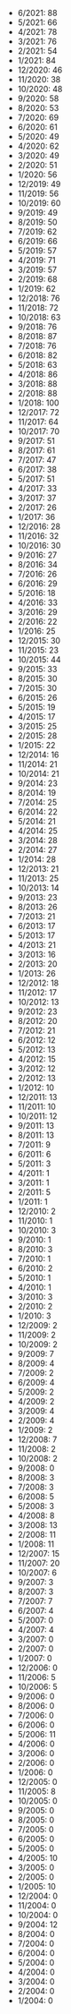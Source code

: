 *  6/2021: 88
*  5/2021: 66
*  4/2021: 78
*  3/2021: 76
*  2/2021: 54
*  1/2021: 84
*  12/2020: 46
*  11/2020: 38
*  10/2020: 48
*  9/2020: 58
*  8/2020: 53
*  7/2020: 69
*  6/2020: 61
*  5/2020: 49
*  4/2020: 62
*  3/2020: 49
*  2/2020: 51
*  1/2020: 56
*  12/2019: 49
*  11/2019: 56
*  10/2019: 60
*  9/2019: 49
*  8/2019: 50
*  7/2019: 62
*  6/2019: 66
*  5/2019: 57
*  4/2019: 71
*  3/2019: 57
*  2/2019: 68
*  1/2019: 62
*  12/2018: 76
*  11/2018: 72
*  10/2018: 63
*  9/2018: 76
*  8/2018: 87
*  7/2018: 76
*  6/2018: 82
*  5/2018: 63
*  4/2018: 86
*  3/2018: 88
*  2/2018: 88
*  1/2018: 100
*  12/2017: 72
*  11/2017: 64
*  10/2017: 70
*  9/2017: 51
*  8/2017: 61
*  7/2017: 47
*  6/2017: 38
*  5/2017: 51
*  4/2017: 33
*  3/2017: 37
*  2/2017: 26
*  1/2017: 36
*  12/2016: 28
*  11/2016: 32
*  10/2016: 30
*  9/2016: 27
*  8/2016: 34
*  7/2016: 26
*  6/2016: 29
*  5/2016: 18
*  4/2016: 33
*  3/2016: 29
*  2/2016: 22
*  1/2016: 25
*  12/2015: 30
*  11/2015: 23
*  10/2015: 44
*  9/2015: 33
*  8/2015: 30
*  7/2015: 30
*  6/2015: 26
*  5/2015: 19
*  4/2015: 17
*  3/2015: 25
*  2/2015: 28
*  1/2015: 22
*  12/2014: 16
*  11/2014: 21
*  10/2014: 21
*  9/2014: 23
*  8/2014: 19
*  7/2014: 25
*  6/2014: 22
*  5/2014: 21
*  4/2014: 25
*  3/2014: 28
*  2/2014: 27
*  1/2014: 28
*  12/2013: 21
*  11/2013: 25
*  10/2013: 14
*  9/2013: 23
*  8/2013: 26
*  7/2013: 21
*  6/2013: 17
*  5/2013: 17
*  4/2013: 21
*  3/2013: 16
*  2/2013: 20
*  1/2013: 26
*  12/2012: 18
*  11/2012: 17
*  10/2012: 13
*  9/2012: 23
*  8/2012: 20
*  7/2012: 21
*  6/2012: 12
*  5/2012: 13
*  4/2012: 15
*  3/2012: 12
*  2/2012: 13
*  1/2012: 10
*  12/2011: 13
*  11/2011: 10
*  10/2011: 12
*  9/2011: 13
*  8/2011: 13
*  7/2011: 9
*  6/2011: 6
*  5/2011: 3
*  4/2011: 1
*  3/2011: 1
*  2/2011: 5
*  1/2011: 1
*  12/2010: 2
*  11/2010: 1
*  10/2010: 3
*  9/2010: 1
*  8/2010: 3
*  7/2010: 1
*  6/2010: 2
*  5/2010: 1
*  4/2010: 1
*  3/2010: 3
*  2/2010: 2
*  1/2010: 3
*  12/2009: 2
*  11/2009: 2
*  10/2009: 2
*  9/2009: 7
*  8/2009: 4
*  7/2009: 2
*  6/2009: 4
*  5/2009: 2
*  4/2009: 2
*  3/2009: 4
*  2/2009: 4
*  1/2009: 2
*  12/2008: 7
*  11/2008: 2
*  10/2008: 2
*  9/2008: 0
*  8/2008: 3
*  7/2008: 3
*  6/2008: 5
*  5/2008: 3
*  4/2008: 8
*  3/2008: 13
*  2/2008: 11
*  1/2008: 11
*  12/2007: 15
*  11/2007: 20
*  10/2007: 6
*  9/2007: 3
*  8/2007: 3
*  7/2007: 7
*  6/2007: 4
*  5/2007: 0
*  4/2007: 4
*  3/2007: 0
*  2/2007: 0
*  1/2007: 0
*  12/2006: 0
*  11/2006: 5
*  10/2006: 5
*  9/2006: 0
*  8/2006: 0
*  7/2006: 0
*  6/2006: 0
*  5/2006: 11
*  4/2006: 0
*  3/2006: 0
*  2/2006: 0
*  1/2006: 0
*  12/2005: 0
*  11/2005: 8
*  10/2005: 0
*  9/2005: 0
*  8/2005: 0
*  7/2005: 0
*  6/2005: 0
*  5/2005: 0
*  4/2005: 10
*  3/2005: 0
*  2/2005: 0
*  1/2005: 10
*  12/2004: 0
*  11/2004: 0
*  10/2004: 0
*  9/2004: 12
*  8/2004: 0
*  7/2004: 0
*  6/2004: 0
*  5/2004: 0
*  4/2004: 0
*  3/2004: 0
*  2/2004: 0
*  1/2004: 0